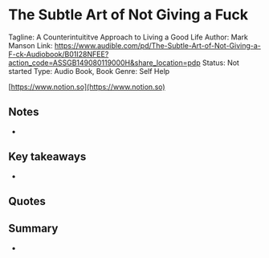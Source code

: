 # The Subtle Art of Not Giving a Fuck

Tagline: A Counterintuititve Approach to Living a Good Life
Author: Mark Manson
Link: https://www.audible.com/pd/The-Subtle-Art-of-Not-Giving-a-F-ck-Audiobook/B01I28NFEE?action_code=ASSGB149080119000H&share_location=pdp
Status: Not started
Type: Audio Book, Book
Genre: Self Help

[https://www.notion.so](https://www.notion.so)

## Notes

- 

## Key takeaways

- 

## Quotes

> 
> 

## Summary

-